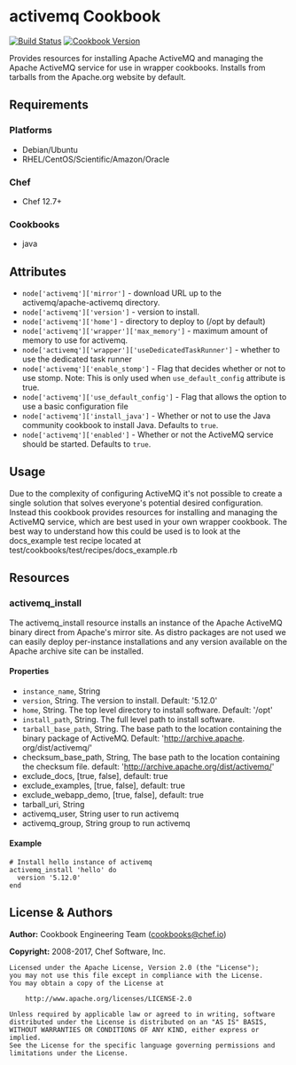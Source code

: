 # activemq Cookbook

[![Build Status](https://travis-ci.org/chef-cookbooks/activemq.svg?branch=master)](https://travis-ci.org/chef-cookbooks/activemq) [![Cookbook Version](https://img.shields.io/cookbook/v/activemq.svg)](https://supermarket.chef.io/cookbooks/activemq)

Provides resources for installing Apache ActiveMQ and managing the Apache ActiveMQ service for use in wrapper cookbooks. Installs from tarballs from the Apache.org website by default.

## Requirements

### Platforms

- Debian/Ubuntu
- RHEL/CentOS/Scientific/Amazon/Oracle

### Chef

- Chef 12.7+

### Cookbooks

- java

## Attributes

- `node['activemq']['mirror']` - download URL up to the activemq/apache-activemq directory.
- `node['activemq']['version']` - version to install.
- `node['activemq']['home']` - directory to deploy to (/opt by default)
- `node['activemq']['wrapper']['max_memory']` - maximum amount of memory to use for activemq.
- `node['activemq']['wrapper']['useDedicatedTaskRunner']` - whether to use the dedicated task runner
- `node['activemq']['enable_stomp']` - Flag that decides whether or not to use stomp. Note: This is only used when `use_default_config` attribute is true.
- `node['activemq']['use_default_config']` - Flag that allows the option to use a basic configuration file
- `node['activemq']['install_java']` - Whether or not to use the Java community cookbook to install Java. Defaults to `true`.
- `node['activemq']['enabled']` - Whether or not the ActiveMQ service should be started. Defaults to `true`.

## Usage

Due to the complexity of configuring ActiveMQ it's not possible to create a single solution that solves everyone's potential desired configuration. Instead this cookbook provides resources for installing and managing the ActiveMQ service, which are best used in your own wrapper cookbook. The best way to understand how this could be used is to look at the docs_example test recipe located at test/cookbooks/test/recipes/docs_example.rb

## Resources

### activemq_install

The activemq_install resource installs an instance of the Apache ActiveMQ binary direct from Apache's mirror site. As distro packages are not used we can easily deploy per-instance installations and any version available on the Apache archive site can be installed.

#### Properties

* `instance_name`, String
* `version`, String. The version to install. Default: '5.12.0'
* `home`, String. The top level directory to install software. Default: '/opt'
* `install_path`, String. The full level path to install software.
* `tarball_base_path`, String. The base path to the location containing the binary package of ActiveMQ. Default: 'http://archive.apache. org/dist/activemq/'
* checksum_base_path, String, The base path to the location containing the checksum file.   default: 'http://archive.apache.org/dist/activemq/'
* exclude_docs, [true, false], default: true
* exclude_examples, [true, false], default: true
* exclude_webapp_demo, [true, false], default: true
* tarball_uri, String
* activemq_user, String  user to run activemq  
* activemq_group, String group to run activemq

#### Example

```
# Install hello instance of activemq
activemq_install 'hello' do
  version '5.12.0'
end
```

## License & Authors

**Author:** Cookbook Engineering Team ([cookbooks@chef.io](mailto:cookbooks@chef.io))

**Copyright:** 2008-2017, Chef Software, Inc.

```
Licensed under the Apache License, Version 2.0 (the "License");
you may not use this file except in compliance with the License.
You may obtain a copy of the License at

    http://www.apache.org/licenses/LICENSE-2.0

Unless required by applicable law or agreed to in writing, software
distributed under the License is distributed on an "AS IS" BASIS,
WITHOUT WARRANTIES OR CONDITIONS OF ANY KIND, either express or implied.
See the License for the specific language governing permissions and
limitations under the License.
```
